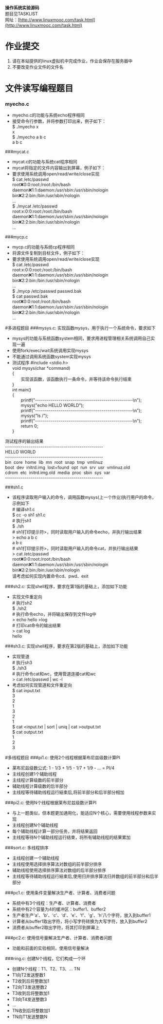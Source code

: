**操作系统实验源码**  
题目见TASKLIST  
网址：[http://www.linuxmooc.com/task.html](http://www.linuxmooc.com/task.html)  
# 作业提交
1. 请在本站提供的linux虚拟机中完成作业，作业会保存在服务器中
2. 不要改变作业文件的文件名

# 文件读写编程题目
### myecho.c
* myecho.c的功能与系统echo程序相同
* 接受命令行参数，并将参数打印出来，例子如下：  
$ ./myecho x  
x  
$ ./myecho a b c  
a b c  

###mycat.c
* mycat.c的功能与系统cat程序相同
* mycat将指定的文件内容输出到屏幕，例子如下：
* 要求使用系统调用open/read/write/close实现  
$ cat /etc/passwd  
root:x:0:0:root:/root:/bin/bash  
daemon:x:1:1:daemon:/usr/sbin:/usr/sbin/nologin  
bin:x:2:2:bin:/bin:/usr/sbin/nologin  
...  
$ ./mycat /etc/passwd  
root\:x:0:0:root:/root:/bin/bash  
daemon:x:1:1:daemon:/usr/sbin:/usr/sbin/nologin  
bin:x:2:2:bin:/bin:/usr/sbin/nologin  
...
  
###mycp.c
* mycp.c的功能与系统cp程序相同
* 将源文件复制到目标文件，例子如下：
* 要求使用系统调用open/read/write/close实现  
$ cat /etc/passwd  
root\:x:0:0:root:/root:/bin/bash  
daemon:x:1:1:daemon:/usr/sbin:/usr/sbin/nologin  
bin:x:2:2:bin:/bin:/usr/sbin/nologin  
...  
$ ./mycp /etc/passwd passwd.bak   
$ cat passwd.bak  
root:x:0:0:root:/root:/bin/bash  
daemon:x:1:1:daemon:/usr/sbin:/usr/sbin/nologin  
bin:x:2:2:bin:/bin:/usr/sbin/nologin  
...  


#多进程题目
###mysys.c: 实现函数mysys，用于执行一个系统命令，要求如下
* mysys的功能与系统函数system相同，要求用进程管理相关系统调用自己实现一遍
* 使用fork/exec/wait系统调用实现mysys
* 不能通过调用系统函数system实现mysys
* 测试程序
\#include <stdio.h>  
void mysys(char *command)  
{  
&emsp;&emsp;实现该函数，该函数执行一条命令，并等待该命令执行结束  
}  
int main()  
{  
&emsp;&emsp;printf("--------------------------------------------------\n");  
&emsp;&emsp;mysys("echo HELLO WORLD");  
&emsp;&emsp;printf("--------------------------------------------------\n");  
&emsp;&emsp;mysys("ls /");  
&emsp;&emsp;printf("--------------------------------------------------\n");  
&emsp;&emsp;return 0;  
}  

测试程序的输出结果  
\--------------------------------------------------  
HELLO WORLD  
\--------------------------------------------------  
bin&nbsp;&nbsp;core&nbsp;&nbsp;home&nbsp;&nbsp;lib&nbsp;&nbsp;mn&nbsp;&nbsp;root&nbsp;&nbsp;snap&nbsp;&nbsp;tmp&nbsp;&nbsp;vmlinuz  
boot&nbsp;&nbsp;dev&nbsp;&nbsp;initrd.img&nbsp;&nbsp;lost+found&nbsp;&nbsp;opt&nbsp;&nbsp;run&nbsp;&nbsp;srv&nbsp;&nbsp;usr&nbsp;&nbsp;vmlinuz.old  
cdrom&nbsp;&nbsp;etc&nbsp;&nbsp;initrd.img.old&nbsp;&nbsp;media&nbsp;&nbsp;proc&nbsp;&nbsp;sbin&nbsp;&nbsp;sys&nbsp;&nbsp;var  
\--------------------------------------------------  

###sh1.c
* 该程序读取用户输入的命令，调用函数mysys(上一个作业)执行用户的命令，示例如下  
\# 编译sh1.c  
$ cc -o sh1 sh1.c  
\# 执行sh1  
$ ./sh   
\# sh1打印提示符>，同时读取用户输入的命令echo，并执行输出结果  
\> echo a b c  
a b c  
\# sh1打印提示符>，同时读取用户输入的命令cat，并执行输出结果  
\> cat /etc/passwd  
root:x:0:0:root:/root:/bin/bash  
daemon:x:1:1:daemon:/usr/sbin:/usr/sbin/nologin  
bin:x:2:2:bin:/bin:/usr/sbin/nologin  
请考虑如何实现内置命令cd、pwd、exit  

###sh2.c: 实现shell程序，要求在第1版的基础上，添加如下功能
* 实现文件重定向  
\# 执行sh2  
$ ./sh2  
\# 执行命令echo，并将输出保存到文件log中  
\> echo hello >log  
\# 打印cat命令的输出结果  
\> cat log  
hello  

###sh3.c: 实现shell程序，要求在第2版的基础上，添加如下功能
* 实现管道  
\# 执行sh3  
$ ./sh3  
\# 执行命令cat和wc，使用管道连接cat和wc  
\> cat /etc/passwd | wc -l  
* 考虑如何实现管道和文件重定向  
$ cat input.txt   
3  
2  
1  
3  
2  
1  
$ cat <input.txt | sort | uniq | cat >output.txt  
$ cat output.txt  
1  
2  
3  

#多线程题目
###pi1.c: 使用2个线程根据莱布尼兹级数计算PI
* 莱布尼兹级数公式: 1 - 1/3 + 1/5 - 1/7 + 1/9 - ... = PI/4
* 主线程创建1个辅助线程
* 主线程计算级数的前半部分
* 辅助线程计算级数的后半部分
* 主线程等待辅助线程运行結束后,将前半部分和后半部分相加

###pi2.c: 使用N个线程根据莱布尼兹级数计算PI
* 与上一题类似，但本题更加通用化，能适应N个核心，需要使用线程参数来实现
* 主线程创建N个辅助线程
* 每个辅助线程计算一部分任务，并将结果返回
* 主线程等待N个辅助线程运行结束，将所有辅助线程的结果累加

###sort.c: 多线程排序
* 主线程创建一个辅助线程
* 主线程使用选择排序算法对数组的前半部分排序
* 辅助线程使用选择排序算法对数组的后半部分排序
* 主线程等待辅助线程运行結束后,使用归并排序算法归并数组的前半部分和后半部分

###pc1.c: 使用条件变量解决生产者、计算者、消费者问题
* 系统中有3个线程：生产者、计算者、消费者
* 系统中有2个容量为4的缓冲区：buffer1、buffer2
* 生产者生产'a'、'b'、'c'、‘d'、'e'、'f'、'g'、'h'八个字符，放入到buffer1
* 计算者从buffer1取出字符，将小写字符转换为大写字符，放入到buffer2
* 消费者从buffer2取出字符，将其打印到屏幕上

###pc2.c: 使用信号量解决生产者、计算者、消费者问题
* 功能和前面的实验相同，使用信号量解决

###ring.c: 创建N个线程，它们构成一个环
* 创建N个线程：T1、T2、T3、… TN
* T1向T2发送整数1
* T2收到后将整数加1
* T2向T3发送整数2
* T3收到后将整数加1
* T3向T4发送整数3
*  …
* TN收到后将整数加1
* TN向T1发送整数N
